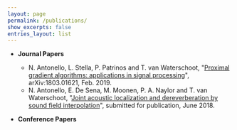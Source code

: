 ```yaml
---
layout: page
permalink: /publications/
show_excerpts: false
entries_layout: list
---
```


* **Journal Papers**
  * N. Antonello, L. Stella, P. Patrinos and T. van Waterschoot,
    "[Proximal gradient algorithms: applications in signal processing](https://arxiv.org/abs/1803.01621)", arXiv:1803.01621, Feb. 2019.
  * N. Antonello, E. De Sena, M. Moonen, P. A. Naylor and T. van Waterschoot,
    "[Joint acoustic localization and dereverberation by sound field interpolation](ftp://ftp.esat.kuleuven.be/SISTA/nantonel/18-83.pdf)", submitted for publication, June 2018.  

* **Conference Papers**
